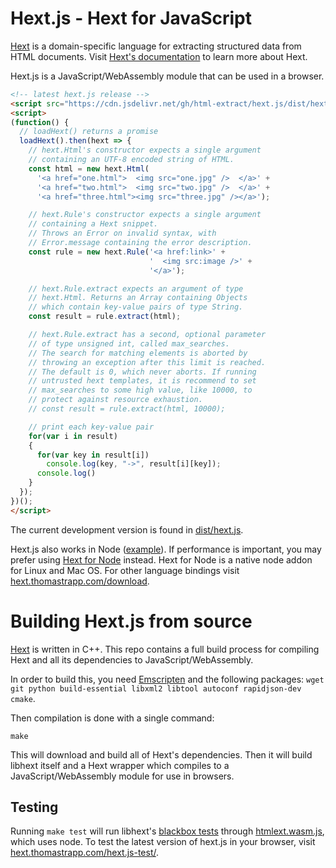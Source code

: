 # Hext.js - Hext for JavaScript

[Hext](https://github.com/html-extract/hext) is a domain-specific language for extracting structured data from HTML documents.
Visit [Hext's documentation](https://hext.thomastrapp.com/) to learn more about Hext.

Hext.js is a JavaScript/WebAssembly module that can be used in a browser.

```html
<!-- latest hext.js release -->
<script src="https://cdn.jsdelivr.net/gh/html-extract/hext.js/dist/hext.js"></script>
<script>
(function() {
  // loadHext() returns a promise
  loadHext().then(hext => {
    // hext.Html's constructor expects a single argument
    // containing an UTF-8 encoded string of HTML.
    const html = new hext.Html(
      '<a href="one.html">  <img src="one.jpg" />  </a>' +
      '<a href="two.html">  <img src="two.jpg" />  </a>' +
      '<a href="three.html"><img src="three.jpg" /></a>');

    // hext.Rule's constructor expects a single argument
    // containing a Hext snippet.
    // Throws an Error on invalid syntax, with
    // Error.message containing the error description.
    const rule = new hext.Rule('<a href:link>' +
                               '  <img src:image />' +
                               '</a>');

    // hext.Rule.extract expects an argument of type
    // hext.Html. Returns an Array containing Objects
    // which contain key-value pairs of type String.
    const result = rule.extract(html);

    // hext.Rule.extract has a second, optional parameter
    // of type unsigned int, called max_searches.
    // The search for matching elements is aborted by
    // throwing an exception after this limit is reached.
    // The default is 0, which never aborts. If running
    // untrusted hext templates, it is recommend to set
    // max_searches to some high value, like 10000, to
    // protect against resource exhaustion.
    // const result = rule.extract(html, 10000);

    // print each key-value pair
    for(var i in result)
    {
      for(var key in result[i])
        console.log(key, "->", result[i][key]);
      console.log()
    }
  });
})();
</script>
```

The current development version is found in [dist/hext.js](./dist/hext.js).

Hext.js also works in Node ([example](./htmlext.wasm.js)). If performance is important, you may prefer using [Hext for Node](https://hext.thomastrapp.com/download) instead. Hext for Node is a native node addon for Linux and Mac OS. For other language bindings visit [hext.thomastrapp.com/download](https://hext.thomastrapp.com/download).


# Building Hext.js from source

[Hext](https://github.com/html-extract/hext) is written in C++. This repo contains a full build process for compiling Hext and all its dependencies to JavaScript/WebAssembly.

In order to build this, you need [Emscripten](https://emscripten.org/docs/getting_started/downloads.html) and the following packages:
`wget git python build-essential libxml2 libtool autoconf rapidjson-dev cmake`.

Then compilation is done with a single command:

    make

This will download and build all of Hext's dependencies. Then it will build libhext itself and a Hext wrapper which compiles to a JavaScript/WebAssembly module for use in browsers.


## Testing

Running `make test` will run libhext's [blackbox tests](https://github.com/html-extract/hext/tree/master/test/case) through [htmlext.wasm.js](./htmlext.wasm.js), which uses node.
To test the latest version of hext.js in your browser, visit [hext.thomastrapp.com/hext.js-test/](https://hext.thomastrapp.com/hext.js-test/).

